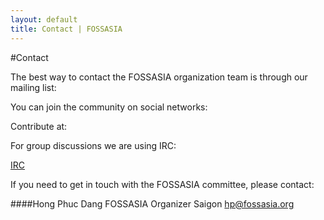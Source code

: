 ```yaml
---
layout: default
title: Contact | FOSSASIA
---
```


#Contact

The best way to contact the FOSSASIA organization team is through our mailing list:

<a href="http://groups.google.com/group/fossasia"><i class="fa fa-users fa-2x" id="new" style="color:#000"></i></a>

You can join the community on social networks:

<div class="di">
  <p>
   <a href="https://plus.google.com/u/0/108920596016838318216"><i class="fa fa-google-plus fa-2x itf" id="new"></i></a>

   <a href="https://www.facebook.com/fossasia"><i class="fa fa-facebook fa-2x itf" id="new"></i></a>

   <a href="https://www.instagram.com/fossasia/?hl=en"><i class="fa fa-instagram fa-2x itf" id="new"></i></a>

   <a href="https://twitter.com/fossasia"><i class="fa fa-twitter fa-2x itf" id="new"></i></a>

   <a href="https://www.youtube.com/channel/channel/UCQprMsG-raCIMlBudm20iLQ"><i class="fa fa-youtube fa-2x itf" id="new"></i></a>
  </p>

</div>

Contribute at: 

<a href="https://github.com/fossasia"><i class="fa fa-github fa-2x dif" style="color:#000;" id="new"></i></a>

For group discussions we are using IRC:

[IRC](irc://irc.freenode.net/fossasia)

If you need to get in touch with the FOSSASIA committee, please contact:

####Hong Phuc Dang
FOSSASIA Organizer Saigon
[hp@fossasia.org](mailto:hp@fossasia.org)

